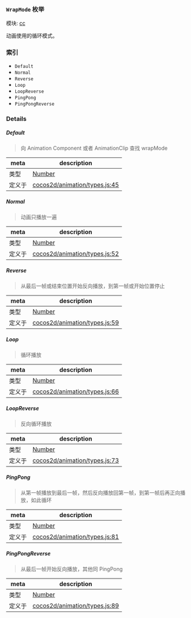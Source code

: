 ### `WrapMode` 枚举



模块: [cc](../modules/cc.md)


动画使用的循环模式。


### 索引
  - `Default`
  - `Normal`
  - `Reverse`
  - `Loop`
  - `LoopReverse`
  - `PingPong`
  - `PingPongReverse`

### Details


##### Default

> 向 Animation Component 或者 AnimationClip 查找 wrapMode

| meta | description |
|------|-------------|
| 类型 | <a href="https://developer.mozilla.org/en/JavaScript/Reference/Global_Objects/Number" class="crosslink external" target="_blank">Number</a> |
| 定义于 | [cocos2d/animation/types.js:45](https://github.com/cocos-creator/engine/blob/8bf4522a6d43b53258219983aabd728909ce24ca/cocos2d/animation/types.js#L45) |



##### Normal

> 动画只播放一遍

| meta | description |
|------|-------------|
| 类型 | <a href="https://developer.mozilla.org/en/JavaScript/Reference/Global_Objects/Number" class="crosslink external" target="_blank">Number</a> |
| 定义于 | [cocos2d/animation/types.js:52](https://github.com/cocos-creator/engine/blob/8bf4522a6d43b53258219983aabd728909ce24ca/cocos2d/animation/types.js#L52) |



##### Reverse

> 从最后一帧或结束位置开始反向播放，到第一帧或开始位置停止

| meta | description |
|------|-------------|
| 类型 | <a href="https://developer.mozilla.org/en/JavaScript/Reference/Global_Objects/Number" class="crosslink external" target="_blank">Number</a> |
| 定义于 | [cocos2d/animation/types.js:59](https://github.com/cocos-creator/engine/blob/8bf4522a6d43b53258219983aabd728909ce24ca/cocos2d/animation/types.js#L59) |



##### Loop

> 循环播放

| meta | description |
|------|-------------|
| 类型 | <a href="https://developer.mozilla.org/en/JavaScript/Reference/Global_Objects/Number" class="crosslink external" target="_blank">Number</a> |
| 定义于 | [cocos2d/animation/types.js:66](https://github.com/cocos-creator/engine/blob/8bf4522a6d43b53258219983aabd728909ce24ca/cocos2d/animation/types.js#L66) |



##### LoopReverse

> 反向循环播放

| meta | description |
|------|-------------|
| 类型 | <a href="https://developer.mozilla.org/en/JavaScript/Reference/Global_Objects/Number" class="crosslink external" target="_blank">Number</a> |
| 定义于 | [cocos2d/animation/types.js:73](https://github.com/cocos-creator/engine/blob/8bf4522a6d43b53258219983aabd728909ce24ca/cocos2d/animation/types.js#L73) |



##### PingPong

> 从第一帧播放到最后一帧，然后反向播放回第一帧，到第一帧后再正向播放，如此循环

| meta | description |
|------|-------------|
| 类型 | <a href="https://developer.mozilla.org/en/JavaScript/Reference/Global_Objects/Number" class="crosslink external" target="_blank">Number</a> |
| 定义于 | [cocos2d/animation/types.js:81](https://github.com/cocos-creator/engine/blob/8bf4522a6d43b53258219983aabd728909ce24ca/cocos2d/animation/types.js#L81) |



##### PingPongReverse

> 从最后一帧开始反向播放，其他同 PingPong

| meta | description |
|------|-------------|
| 类型 | <a href="https://developer.mozilla.org/en/JavaScript/Reference/Global_Objects/Number" class="crosslink external" target="_blank">Number</a> |
| 定义于 | [cocos2d/animation/types.js:89](https://github.com/cocos-creator/engine/blob/8bf4522a6d43b53258219983aabd728909ce24ca/cocos2d/animation/types.js#L89) |


